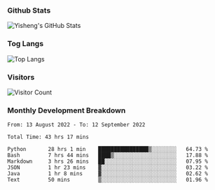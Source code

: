 ### Github Stats
![Yisheng's GitHub Stats](https://github-readme-stats.vercel.app/api?username=gongyisheng&count_private=true&show_icons=true)
### Tog Langs
![Top Langs](https://github-readme-stats.vercel.app/api/top-langs/?username=gongyisheng&layout=compact)
### Visitors
![Visitor Count](https://profile-counter.glitch.me/gongyisheng/count.svg)
### Monthly Development Breakdown
<!--START_SECTION:waka-->

```text
From: 13 August 2022 - To: 12 September 2022

Total Time: 43 hrs 17 mins

Python       28 hrs 1 min    ████████████████▒░░░░░░░░   64.73 %
Bash         7 hrs 44 mins   ████▒░░░░░░░░░░░░░░░░░░░░   17.88 %
Markdown     3 hrs 26 mins   ██░░░░░░░░░░░░░░░░░░░░░░░   07.95 %
JSON         1 hr 23 mins    ▓░░░░░░░░░░░░░░░░░░░░░░░░   03.22 %
Java         1 hr 8 mins     ▓░░░░░░░░░░░░░░░░░░░░░░░░   02.62 %
Text         50 mins         ▒░░░░░░░░░░░░░░░░░░░░░░░░   01.96 %
```

<!--END_SECTION:waka-->
